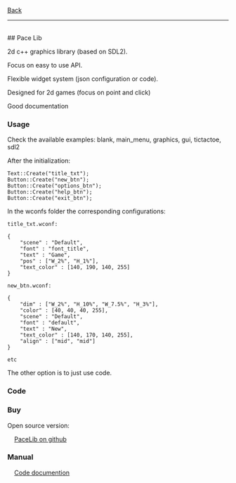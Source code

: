 [Back](https://binary-station.github.io)
<hr>
<br>
## Pace Lib

2d c++ graphics library (based on SDL2).

Focus on easy to use API.

Flexible widget system (json configuration or code).

Designed for 2d games (focus on point and click)

Good documentation

### Usage

Check the available examples:
blank, main_menu, graphics, gui, tictactoe, sdl2

After the initialization:

    Text::Create("title_txt");
    Button::Create("new_btn");
    Button::Create("options_btn");
    Button::Create("help_btn");
    Button::Create("exit_btn");

In the wconfs folder the corresponding configurations:

    title_txt.wconf:

    {
        "scene" : "Default",
        "font" : "font_title",
        "text" : "Game",
        "pos" : ["W_2%", "H_1%"],
        "text_color" : [140, 190, 140, 255]
    }

    new_btn.wconf:

    {
        "dim" : ["W_2%", "H_10%", "W_7.5%", "H_3%"],
        "color" : [40, 40, 40, 255],
        "scene" : "Default",
        "font" : "default",
        "text" : "New",
        "text_color" : [140, 170, 140, 255],
        "align" : ["mid", "mid"]
    }

    etc

The other option is to just use code.

### Code

### Buy

Open source version:

&nbsp;&nbsp;&nbsp;&nbsp;[PaceLib on github](https://github.com/aiafrasinei/PaceLib)

### Manual

&nbsp;&nbsp;&nbsp;&nbsp;[Code documention](https://binary-station.github.io/PaceLib/html/index.html)
